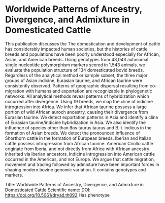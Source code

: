 # Worldwide Patterns of Ancestry, Divergence, and Admixture in Domesticated Cattle

This publication discusses the The domestication and development of cattle has considerably impacted human societies, but the histories of cattle breeds and populations have been poorly understood especially for African, Asian, and American breeds. Using genotypes from 43,043 autosomal single nucleotide polymorphism markers scored in 1,543 animals, we evaluate the population structure of 134 domesticated bovid breeds. Regardless of the analytical method or sample subset, the three major groups of Asian indicine, Eurasian taurine, and African taurine were consistently observed. Patterns of geographic dispersal resulting from co-migration with humans and exportation are recognizable in phylogenetic networks. All analytical methods reveal patterns of hybridization which occurred after divergence. Using 19 breeds, we map the cline of indicine introgression into Africa. We infer that African taurine possess a large portion of wild African auroch ancestry, causing their divergence from Eurasian taurine. We detect exportation patterns in Asia and identify a cline of Eurasian taurine/indicine hybridization in Asia. We also identify the influence of species other than Bos taurus taurus and B. t. indicus in the formation of Asian breeds. We detect the pronounced influence of Shorthorn cattle in the formation of European breeds. Iberian and Italian cattle possess introgression from African taurine. American Criollo cattle originate from Iberia, and not directly from Africa with African ancestry inherited via Iberian ancestors. Indicine introgression into American cattle occurred in the Americas, and not Europe. We argue that cattle migration, movement and trading followed by admixture have been important forces in shaping modern bovine genomic variation.
It contains  genotypes and  markers.

Title: Worldwide Patterns of Ancestry, Divergence, and Admixture in Domesticated Cattle
Scientific name: 
DOI: https://doi.org/10.5061/dryad.th092
Has phenotype 

